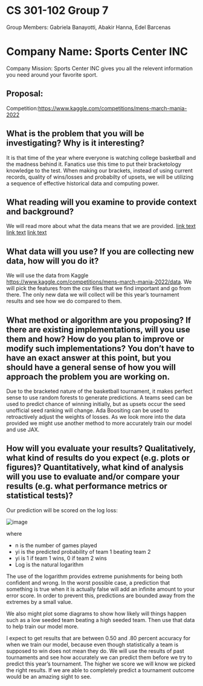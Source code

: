 # CS 301-102 Group 7
Group Members: Gabriela Banayotti, Abakir Hanna, Edel Barcenas

# Company Name: Sports Center INC
Company Mission: Sports Center INC gives you all the relevent information you need around your favorite sport.


## Proposal: 
Competition:https://www.kaggle.com/competitions/mens-march-mania-2022
## What is the problem that you will be investigating? Why is it interesting?
It is that time of the year where everyone is watching college basketball and the madness behind it. Fanatics use this time to put their bracketology knowledge to the test. When making our brackets, instead of using current records, quality of wins/losses and probabilty of upsets, we will be utilizing a sequence of effective historical data and computing power. 

## What reading will you examine to provide context and background?
We will read more about what the data means that we are provided.
[link text](https://www.analyticsvidhya.com/blog/2021/09/gradient-boosting-algorithm-a-complete-guide-for-beginners/)
[link text](https://towardsdatascience.com/understanding-gradient-boosting-machines-9be756fe76ab)
[link text](https://ieeexplore.ieee.org/document/9671688)

## What data will you use? If you are collecting new data, how will you do it?
We will use the data from Kaggle https://www.kaggle.com/competitions/mens-march-mania-2022/data. We will pick the features from the csv files that we find important and go from there. The only new data we will collect will be this year’s tournament results and see how we do compared to them.

## What method or algorithm are you proposing? If there are existing implementations, will you use them and how? How do you plan to improve or modify such implementations? You don’t have to have an exact answer at this point, but you should have a general sense of how you will approach the problem you are working on.

Due to the bracketed nature of the basketball tournament, it makes perfect sense to use random forests to generate predictions. A teams seed can be used to predict chance of winning initially, but as upsets occur the seed unofficial seed ranking will change. Ada Boositing can be used to retroactively adjust the weights of losses. As we look more into the data provided we might use another method to more accurately train our model and use JAX.

## How will you evaluate your results? Qualitatively, what kind of results do you expect (e.g. plots or figures)? Quantitatively, what kind of analysis will you use to evaluate and/or compare your results (e.g. what performance metrics or statistical tests)?
Our prediction will be scored on the log loss:

![image](https://user-images.githubusercontent.com/30082380/160319767-1ab5d44d-fef8-4f6c-aefa-81d1d52149e1.png)

where
- n  is the number of games played
- yi is the predicted probability of team 1 beating team 2
- yi  is 1 if team 1 wins, 0 if team 2 wins
- Log is the natural logarithm

The use of the logarithm provides extreme punishments for being both confident and wrong. In the worst possible case, a prediction that something is true when it is actually false will add an infinite amount to your error score. In order to prevent this, predictions are bounded away from the extremes by a small value.

We also might plot some diagrams to show how likely will things happen such as a low seeded team beating a high seeded team. Then use that data to help train our model more.

I expect to get results that are between 0.50 and .80 percent accuracy for when we train our model, because even though statistically a team is supposed to win does not mean they do. We will use the results of past tournaments and see how accurately we can predict them before we try to predict this year’s tournament. The higher we score we will know we picked the right results. If we are able to completely predict a tournament outcome would be an amazing sight to see.
